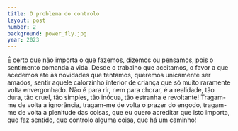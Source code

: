 ```yaml
---
title: O problema do controlo
layout: post
number: 2
background: power_fly.jpg
year: 2023
---
```


É certo que não importa o que fazemos, dizemos ou pensamos, pois o sentimento comanda a vida. Desde o trabalho que aceitamos, o favor a que acedemos até às novidades que tentamos, queremos unicamente ser amados, sentir aquele calorzinho interior de criança que só muito raramente volta envergonhado. Não é para rir, nem para chorar, é a realidade, tão dura, tão cruel, tão simples, tão inócua, tão estranha e revoltante! Tragam-me de volta a ignorância, tragam-me de volta o prazer do engodo, tragam-me de volta a plenitude das coisas, que eu quero acreditar que isto importa, que faz sentido, que controlo alguma coisa, que há um caminho!